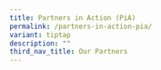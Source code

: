 ```yaml
---
title: Partners in Action (PiA)
permalink: /partners-in-action-pia/
variant: tiptap
description: ""
third_nav_title: Our Partners
---
```

<p></p>